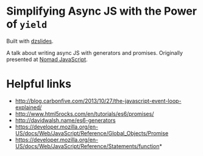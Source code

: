 # Simplifying Async JS with the Power of `yield`

Built with [dzslides](https://github.com/paulrouget/dzslides).

A talk about writing async JS with generators and promises. Originally presented at [Nomad JavaScript](https://nomadjavascript.com/).

# Helpful links

* http://blog.carbonfive.com/2013/10/27/the-javascript-event-loop-explained/
* http://www.html5rocks.com/en/tutorials/es6/promises/
* http://davidwalsh.name/es6-generators
* https://developer.mozilla.org/en-US/docs/Web/JavaScript/Reference/Global_Objects/Promise
* https://developer.mozilla.org/en-US/docs/Web/JavaScript/Reference/Statements/function*
